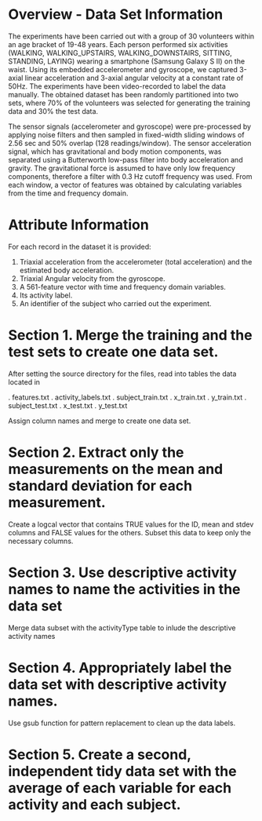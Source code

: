 # Overview - Data Set Information

The experiments have been carried out with a group of 30 volunteers within an age bracket of 19-48 years. Each person performed six activities (WALKING, WALKING_UPSTAIRS, WALKING_DOWNSTAIRS, SITTING, STANDING, LAYING) wearing a smartphone (Samsung Galaxy S II) on the waist. Using its embedded accelerometer and gyroscope, we captured 3-axial linear acceleration and 3-axial angular velocity at a constant rate of 50Hz. The experiments have been video-recorded to label the data manually. The obtained dataset has been randomly partitioned into two sets, where 70% of the volunteers was selected for generating the training data and 30% the test data. 

The sensor signals (accelerometer and gyroscope) were pre-processed by applying noise filters and then sampled in fixed-width sliding windows of 2.56 sec and 50% overlap (128 readings/window). The sensor acceleration signal, which has gravitational and body motion components, was separated using a Butterworth low-pass filter into body acceleration and gravity. The gravitational force is assumed to have only low frequency components, therefore a filter with 0.3 Hz cutoff frequency was used. From each window, a vector of features was obtained by calculating variables from the time and frequency domain.


# Attribute Information
For each record in the dataset it is provided:

1. Triaxial acceleration from the accelerometer (total acceleration) and the estimated body acceleration.
2. Triaxial Angular velocity from the gyroscope.
3. A 561-feature vector with time and frequency domain variables.
4. Its activity label.
5. An identifier of the subject who carried out the experiment.

# Section 1. Merge the training and the test sets to create one data set.
After setting the source directory for the files, read into tables the data located in

. features.txt
. activity_labels.txt
. subject_train.txt
. x_train.txt
. y_train.txt
. subject_test.txt
. x_test.txt
. y_test.txt

Assign column names and merge to create one data set.

# Section 2. Extract only the measurements on the mean and standard deviation for each measurement.
Create a logcal vector that contains TRUE values for the ID, mean and stdev columns and FALSE values for the others. Subset this data to keep only the necessary columns.

# Section 3. Use descriptive activity names to name the activities in the data set
Merge data subset with the activityType table to inlude the descriptive activity names

# Section 4. Appropriately label the data set with descriptive activity names.
Use gsub function for pattern replacement to clean up the data labels.

# Section 5. Create a second, independent tidy data set with the average of each variable for each activity and each subject.
